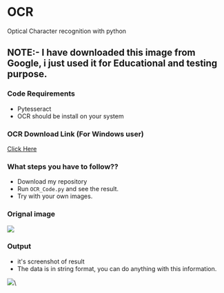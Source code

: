 # OCR
Optical Character recognition with python
## NOTE:- I have downloaded this image from Google, i just used it for Educational and testing purpose.

### Code Requirements
- Pytesseract
- OCR should be install on your system

### OCR Download Link (For Windows user)
 <a href="https://github.com/UB-Mannheim/tesseract/wiki">Click Here</a>

### What steps you have to follow??
- Download my repository 
- Run `OCR_Code.py` and see the result.
- Try with your own images.

### Orignal image

<img src="https://github.com/chandanadittyo/Optical_Character_Reader/blob/master/test_picture.jpg">

### Output
- it's screenshot of result
- The data is in string format, you can do anything with this information.

<img src="https://github.com/chandanadittyo/Optical_Character_Reader/blob/master/OCR_Picture.png">\
